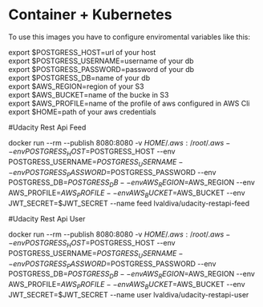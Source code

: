 # Container + Kubernetes

To use this images you have to configure enviromental variables like this:

export $POSTGRESS_HOST=url of your host\
export $POSTGRESS_USERNAME=username of your db\
export $POSTGRESS_PASSWORD=password of your db\
export $POSTGRESS_DB=name of your db\
export $AWS_REGION=region of your S3\
export $AWS_BUCKET=name of the bucke in S3\
export $AWS_PROFILE=name of the profile of aws configured in AWS Cli\
export $HOME=path of your aws credentials

#Udacity Rest Api Feed

docker run --rm --publish 8080:8080 -v $HOME/.aws:/root/.aws --env POSTGRESS_HOST=$POSTGRESS_HOST --env POSTGRESS_USERNAME=$POSTGRESS_USERNAME --env POSTGRESS_PASSWORD=$POSTGRESS_PASSWORD --env POSTGRESS_DB=$POSTGRESS_DB --env AWS_REGION=$AWS_REGION --env AWS_PROFILE=$AWS_PROFILE --env AWS_BUCKET=$AWS_BUCKET --env JWT_SECRET=$JWT_SECRET --name feed lvaldiva/udacity-restapi-feed

#Udacity Rest Api User

docker run --rm --publish 8080:8080 -v $HOME/.aws:/root/.aws --env POSTGRESS_HOST=$POSTGRESS_HOST --env POSTGRESS_USERNAME=$POSTGRESS_USERNAME --env POSTGRESS_PASSWORD=$POSTGRESS_PASSWORD --env POSTGRESS_DB=$POSTGRESS_DB --env AWS_REGION=$AWS_REGION --env AWS_PROFILE=$AWS_PROFILE --env AWS_BUCKET=$AWS_BUCKET --env JWT_SECRET=$JWT_SECRET --name user lvaldiva/udacity-restapi-user


